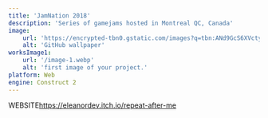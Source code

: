 ```yaml
---
title: 'JamNation 2018'
description: 'Series of gamejams hosted in Montreal QC, Canada'
image:
    url: 'https://encrypted-tbn0.gstatic.com/images?q=tbn:ANd9GcS6XVcty9nRNC_BEVLpHBv8hAI0l4BsEqbQQQ&s'
    alt: 'GitHub wallpaper'
worksImage1:
    url: '/image-1.webp'
    alt: 'first image of your project.'    
platform: Web
engine: Construct 2
---
```

<div class="badge-div">
        <span class="badge badge--item">WEBSITE</span><a class="badge__link" href="https://eleanordev.itch.io/repeat-after-me" target="_blank">https://eleanordev.itch.io/repeat-after-me</a>
</div>